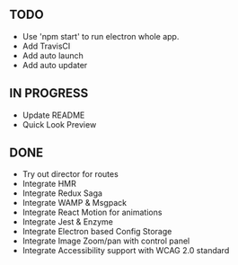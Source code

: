 ## TODO
* Use 'npm start' to run electron whole app.
* Add TravisCI
* Add auto launch
* Add auto updater

## IN PROGRESS
* Update README
* Quick Look Preview

## DONE
* Try out director for routes
* Integrate HMR
* Integrate Redux Saga
* Integrate WAMP & Msgpack
* Integrate React Motion for animations
* Integrate Jest & Enzyme
* Integrate Electron based Config Storage
* Integrate Image Zoom/pan with control panel
* Integrate Accessibility support with WCAG 2.0 standard